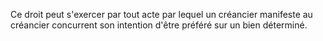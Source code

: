   
 Ce droit peut s'exercer par tout acte par lequel un créancier manifeste au créancier concurrent son intention d'être préféré sur un bien déterminé.  

  
